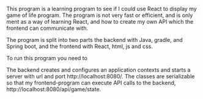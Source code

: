 This program is a learning program to see if I could use React to display my game of life program.
The program is not very fast or efficient, and is only ment as a way of learning React, and how to create my own API which the frontend can communicate with.

The program is split into two parts the backend with Java, gradle, and Spring boot,
 and the frontend with React, html, js and css.

 To run this program you need to 

The backend creates and configures an application contexts and starts a server with url and port http://localhost:8080/.
The classes are serializable so that my frontend-program can execute API calls to the backend, http://localhost:8080/api/game/state.




